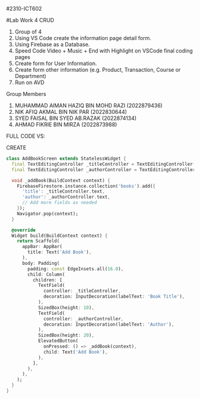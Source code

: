 
#2310-ICT602

#Lab Work 4 CRUD

1. Group of 4
2. Using VS Code create the information page detail form.
3. Using Firebase as a Database.
4. Speed Code Video + Music + End with Highlight on VSCode final coding pages
5. Create form for User Information.
6. Create form other information (e.g. Product, Transaction, Course or Department)
7. Run on AVD

Group Members

1. MUHAMMAD AIMAN HAZIQ BIN MOHD RAZI (2022879436)
2. NIK AFIQ AKMAL BIN NIK PAR (2022830644)
3. SYED FAISAL BIN SYED AB.RAZAK (2022874134)
4. AHMAD FIKRIE BIN MIRZA (2022873988)


FULL CODE VS:

CREATE

```dart
class AddBookScreen extends StatelessWidget {
  final TextEditingController _titleController = TextEditingController();
  final TextEditingController _authorController = TextEditingController();

  void _addBook(BuildContext context) {
    FirebaseFirestore.instance.collection('books').add({
      'title': _titleController.text,
      'author': _authorController.text,
      // Add more fields as needed
    });
    Navigator.pop(context);
  }

  @override
  Widget build(BuildContext context) {
    return Scaffold(
      appBar: AppBar(
        title: Text('Add Book'),
      ),
      body: Padding(
        padding: const EdgeInsets.all(16.0),
        child: Column(
          children: [
            TextField(
              controller: _titleController,
              decoration: InputDecoration(labelText: 'Book Title'),
            ),
            SizedBox(height: 10),
            TextField(
              controller: _authorController,
              decoration: InputDecoration(labelText: 'Author'),
            ),
            SizedBox(height: 20),
            ElevatedButton(
              onPressed: () => _addBook(context),
              child: Text('Add Book'),
            ),
          ],
        ),
      ),
    );
  }
}
```
